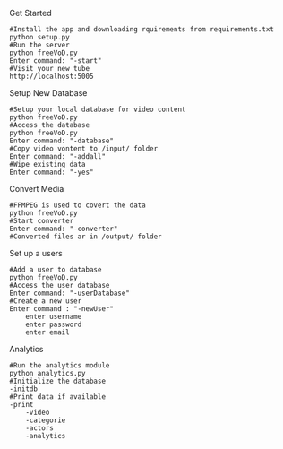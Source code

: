 
Get Started

    #Install the app and downloading rquirements from requirements.txt
    python setup.py
    #Run the server
    python freeVoD.py
    Enter command: "-start"
    #Visit your new tube
    http://localhost:5005

Setup New Database

    #Setup your local database for video content
    python freeVoD.py
    #Access the database
    python freeVoD.py
    Enter command: "-database"
    #Copy video vontent to /input/ folder
    Enter command: "-addall"
    #Wipe existing data
    Enter command: "-yes"


Convert Media

    #FFMPEG is used to covert the data
    python freeVoD.py
    #Start converter
    Enter command: "-converter"
    #Converted files ar in /output/ folder


Set up a users

    #Add a user to database
    python freeVoD.py
    #Access the user database
    Enter command: "-userDatabase"
    #Create a new user
    Enter command : "-newUser"
        enter username
        enter password
        enter email

Analytics

    #Run the analytics module
    python analytics.py
    #Initialize the database
    -initdb
    #Print data if available
    -print
        -video
        -categorie
        -actors
        -analytics
